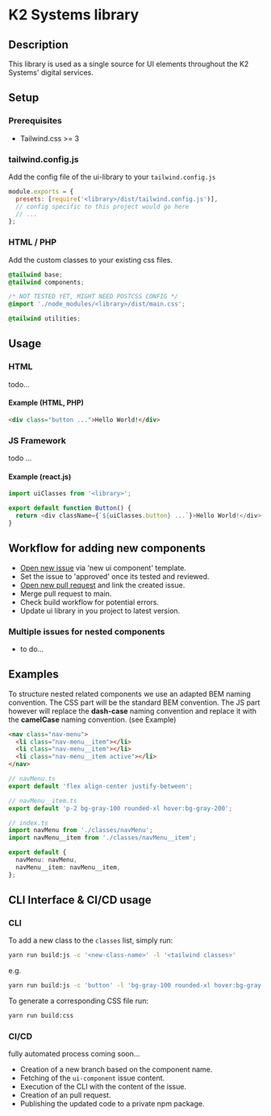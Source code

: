 # K2 Systems library

## Description

This library is used as a single source for UI elements throughout the K2 Systems' digital services.

## Setup

### Prerequisites

- Tailwind.css >= 3

### tailwind.config.js

Add the config file of the ui-library to your `tailwind.config.js`

```js
module.exports = {
  presets: [require('<library>/dist/tailwind.config.js')],
  // config specific to this project would go here
  // ...
};
```

### HTML / PHP

Add the custom classes to your existing css files.

```css
@tailwind base;
@tailwind components;

/* NOT TESTED YET, MIGHT NEED POSTCSS CONFIG */
@import './node_modules/<library>/dist/main.css';

@tailwind utilities;
```

## Usage

### HTML

todo...

#### Example (HTML, PHP)

```html
<div class="button ...">Hello World!</div>
```

### JS Framework

todo ...

#### Example (react.js)

```js
import uiClasses from '<library>';

export default function Button() {
  return <div className={`${uiClasses.button} ...`}>Hello World!</div>;
}
```

## Workflow for adding new components

- [Open new issue](https://github.com/47NordMedia/k2-systems-ui-library/issues/new/choose) via 'new ui component' template.
- Set the issue to 'approved' once its tested and reviewed.
- [Open new pull request](https://github.com/47NordMedia/k2-systems-ui-library/compare) and link the created issue.
- Merge pull request to main.
- Check build workflow for potential errors.
- Update ui library in you project to latest version.

### Multiple issues for nested components

- to do...

## Examples

To structure nested related components we use an adapted BEM naming convention.
The CSS part will be the standard BEM convention.
The JS part however will replace the **dash-case** naming convention and replace it with the **camelCase** naming convention. (see Example)

```html
<nav class="nav-menu">
  <li class="nav-menu__item"></li>
  <li class="nav-menu__item"></li>
  <li class="nav-menu__item active"></li>
</nav>
```

```ts
// navMenu.ts
export default 'flex align-center justify-between';

// navMenu__item.ts
export default 'p-2 bg-gray-100 rounded-xl hover:bg-gray-200';

// index.ts
import navMenu from './classes/navMenu';
import navMenu__item from './classes/navMenu__item';

export default {
  navMenu: navMenu,
  navMenu__item: navMenu__item,
};
```

## CLI Interface & CI/CD usage

### CLI

To add a new class to the `classes` list, simply run:

```bash
yarn run build:js -c '<new-class-name>' -l '<tailwind classes>'
```

e.g.

```bash
yarn run build:js -c 'button' -l 'bg-gray-100 rounded-xl hover:bg-gray-200'
```

To generate a corresponding CSS file run:

```bash
yarn run build:css
```

### CI/CD

fully automated process coming soon...

- Creation of a new branch based on the component name.
- Fetching of the `ui-component` issue content.
- Execution of the CLI with the content of the issue.
- Creation of an pull request.
- Publishing the updated code to a private npm package.
